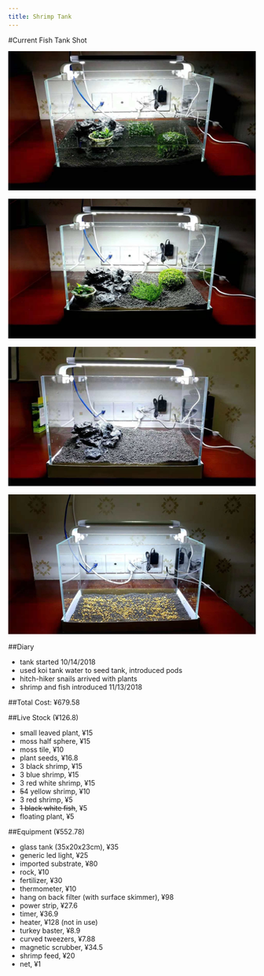 ```yaml
---
title: Shrimp Tank
---
```


#Current Fish Tank Shot

![pic 3](water.jpeg "filling in water, 10/14/2018")

![pic 2](plants.jpeg "placing first signs of life, 10/14/2018")

![pic 1](scape.jpeg "aquascape, 10/14/2018")

![pic 0](fertilizer.jpeg "filling in substrate and fertilizer, 10/14/2018")

##Diary
- tank started 10/14/2018
- used koi tank water to seed tank, introduced pods
- hitch-hiker snails arrived with plants
- shrimp and fish introduced 11/13/2018

##Total Cost: ¥679.58

##Live Stock (¥126.8)
- small leaved plant, ¥15  
- moss half sphere, ¥15 
- moss tile, ¥10 
- plant seeds, ¥16.8 
- 3 black shrimp, ¥15 
- 3 blue shrimp, ¥15 
- 3 red white shrimp, ¥15 
- ~~5~~4 yellow shrimp, ¥10 
- 3 red shrimp, ¥5 
- ~~1 black white fish~~, ¥5 
- floating plant, ¥5 

##Equipment (¥552.78)
- glass tank (35x20x23cm), ¥35 
- generic led light, ¥25 
- imported substrate, ¥80
- rock, ¥10 
- fertilizer, ¥30 
- thermometer, ¥10 
- hang on back filter (with surface skimmer), ¥98 
- power strip, ¥27.6 
- timer, ¥36.9 
- heater, ¥128 (not in use) 
- turkey baster, ¥8.9 
- curved tweezers, ¥7.88 
- magnetic scrubber, ¥34.5 
- shrimp feed, ¥20 
- net, ¥1 

